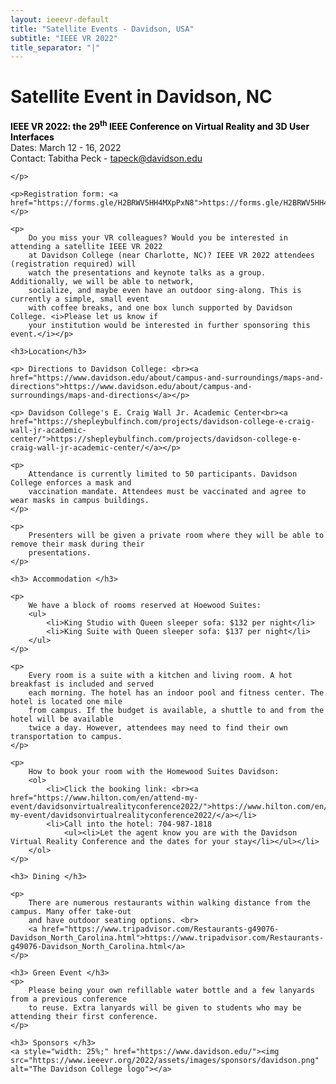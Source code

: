 ```yaml
---
layout: ieeevr-default
title: "Satellite Events - Davidson, USA"
subtitle: "IEEE VR 2022"
title_separator: "|"
---
```



<div>
    <h1 id="satellite-events-davidson-usa"> Satellite Event in Davidson, NC </h1>
    <p>
        <strong style="color: black">IEEE VR 2022: the 29<sup>th</sup> IEEE Conference on Virtual Reality and 3D User Interfaces</strong>
        <br />
        Dates: March 12 - 16, 2022 
        <br />
        Contact: Tabitha Peck - <a href="mailto:tapeck@davidson.edu?subject=IEEE VR 22 Satellite Event - Davidson">tapeck@davidson.edu</a>
        
    </p>

    <p>Registration form: <a href="https://forms.gle/H2BRWV5HH4MXpPxN8">https://forms.gle/H2BRWV5HH4MXpPxN8</a></p>
    
    <p>
        Do you miss your VR colleagues? Would you be interested in attending a satellite IEEE VR 2022
        at Davidson College (near Charlotte, NC)? IEEE VR 2022 attendees (registration required) will 
        watch the presentations and keynote talks as a group. Additionally, we will be able to network,
        socialize, and maybe even have an outdoor sing-along. This is currently a simple, small event 
        with coffee breaks, and one box lunch supported by Davidson College. <i>Please let us know if
        your institution would be interested in further sponsoring this event.</i></p>

    <h3>Location</h3>

    <p> Directions to Davidson College: <br><a href="https://www.davidson.edu/about/campus-and-surroundings/maps-and-directions">https://www.davidson.edu/about/campus-and-surroundings/maps-and-directions</a></p>
    
    <p> Davidson College's E. Craig Wall Jr. Academic Center<br><a href="https://shepleybulfinch.com/projects/davidson-college-e-craig-wall-jr-academic-center/">https://shepleybulfinch.com/projects/davidson-college-e-craig-wall-jr-academic-center/</a></p>
    
    <p>
        Attendance is currently limited to 50 participants. Davidson College enforces a mask and 
        vaccination mandate. Attendees must be vaccinated and agree to wear masks in campus buildings.
    </p>

    <p>
        Presenters will be given a private room where they will be able to remove their mask during their 
        presentations.
    </p>

    <h3> Accommodation </h3>

    <p> 
        We have a block of rooms reserved at Hoewood Suites:
        <ul>
            <li>King Studio with Queen sleeper sofa: $132 per night</li>
            <li>King Suite with Queen sleeper sofa: $137 per night</li>
        </ul>
    </p>

    <p>
        Every room is a suite with a kitchen and living room. A hot breakfast is included and served 
        each morning. The hotel has an indoor pool and fitness center. The hotel is located one mile 
        from campus. If the budget is available, a shuttle to and from the hotel will be available 
        twice a day. However, attendees may need to find their own transportation to campus.
    </p>

    <p>
        How to book your room with the Homewood Suites Davidson:
        <ol>
            <li>Click the booking link: <br><a href="https://www.hilton.com/en/attend-my-event/davidsonvirtualrealityconference2022/">https://www.hilton.com/en/attend-my-event/davidsonvirtualrealityconference2022/</a></li>
            <li>Call into the hotel: 704-987-1818
                <ul><li>Let the agent know you are with the Davidson Virtual Reality Conference and the dates for your stay</li></ul></li>
        </ol>
    </p>

    <h3> Dining </h3>

    <p>
        There are numerous restaurants within walking distance from the campus. Many offer take-out 
        and have outdoor seating options. <br>
        <a href="https://www.tripadvisor.com/Restaurants-g49076-Davidson_North_Carolina.html">https://www.tripadvisor.com/Restaurants-g49076-Davidson_North_Carolina.html</a>
    </p>

    <h3> Green Event </h3>
    <p>
        Please being your own refillable water bottle and a few lanyards from a previous conference 
        to reuse. Extra lanyards will be given to students who may be attending their first conference.
    </p>

    <h3> Sponsors </h3>
    <a style="width: 25%;" href="https://www.davidson.edu/"><img src="https://www.ieeevr.org/2022/assets/images/sponsors/davidson.png" alt="The Davidson College logo"></a>
</div>